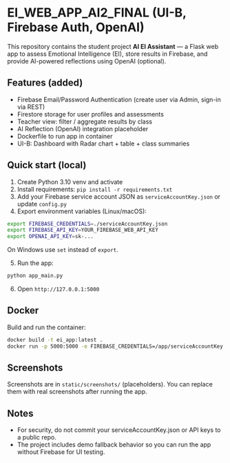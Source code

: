 # EI_WEB_APP_AI2_FINAL (UI-B, Firebase Auth, OpenAI)

This repository contains the student project **AI EI Assistant** — a Flask web app to assess Emotional Intelligence (EI),
store results in Firebase, and provide AI-powered reflections using OpenAI (optional).

## Features (added)
- Firebase Email/Password Authentication (create user via Admin, sign-in via REST)
- Firestore storage for user profiles and assessments
- Teacher view: filter / aggregate results by class
- AI Reflection (OpenAI) integration placeholder
- Dockerfile to run app in container
- UI-B: Dashboard with Radar chart + table + class summaries

## Quick start (local)
1. Create Python 3.10 venv and activate
2. Install requirements: `pip install -r requirements.txt`
3. Add your Firebase service account JSON as `serviceAccountKey.json` or update `config.py`
4. Export environment variables (Linux/macOS):
```bash
export FIREBASE_CREDENTIALS=./serviceAccountKey.json
export FIREBASE_API_KEY=YOUR_FIREBASE_WEB_API_KEY
export OPENAI_API_KEY=sk-...
```
On Windows use `set` instead of `export`.

5. Run the app:
```bash
python app_main.py
```

6. Open `http://127.0.0.1:5000`

## Docker
Build and run the container:
```bash
docker build -t ei_app:latest .
docker run -p 5000:5000 -e FIREBASE_CREDENTIALS=/app/serviceAccountKey.json -e FIREBASE_API_KEY=YOUR_API_KEY -e OPENAI_API_KEY=sk-... ei_app:latest
```

## Screenshots
Screenshots are in `static/screenshots/` (placeholders). You can replace them with real screenshots after running the app.

## Notes
- For security, do not commit your serviceAccountKey.json or API keys to a public repo.
- The project includes demo fallback behavior so you can run the app without Firebase for UI testing.
